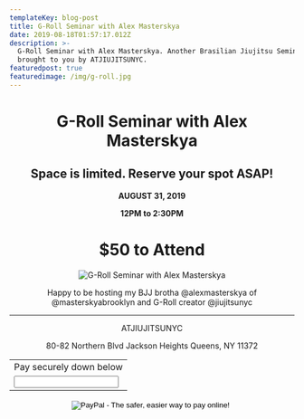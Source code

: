 ```yaml
---
templateKey: blog-post
title: G-Roll Seminar with Alex Masterskya
date: 2019-08-18T01:57:17.012Z
description: >-
  G-Roll Seminar with Alex Masterskya. Another Brasilian Jiujitsu Seminar
  brought to you by ATJIUJITSUNYC.
featuredpost: true
featuredimage: /img/g-roll.jpg
---
```

<center>

# G-Roll Seminar with Alex Masterskya

## Space is limited. Reserve your spot ASAP!

**AUGUST 31, 2019**

**12PM to 2:30PM**

# $50 to Attend

![G-Roll Seminar with Alex Masterskya](/img/g-roll.jpg "G-Roll Seminar with Alex Masterskya")

<center>
Happy to be hosting my BJJ brotha @alexmasterskya of @masterskyabrooklyn and G-Roll creator @jiujitsunyc

- - -

ATJIUJITSUNYC

80-82 Northern Blvd
Jackson Heights
Queens, NY 11372

<center>
<form action="https://www.paypal.com/cgi-bin/webscr" method="post" target="_top">
<input type="hidden" name="cmd" value="_s-xclick">
<input type="hidden" name="hosted_button_id" value="">
<table>
<tr><td><input type="hidden" name="on0" value="Alex Masterskya G-Roll Seminar"><center>Pay securely down below</td></tr><tr><td><input type="text" name="os0" maxlength="200"></td></tr>
</table>
<input type="image" src="https://www.atjiujitsunyc.com/img/LOGO_PAYPAL.png" border="0" name="submit" alt="PayPal - The safer, easier way to pay online!">
<img alt="" border="0" src="https://www.paypalobjects.com/en_US/i/scr/pixel.gif" width="1" height="1">
</form>
